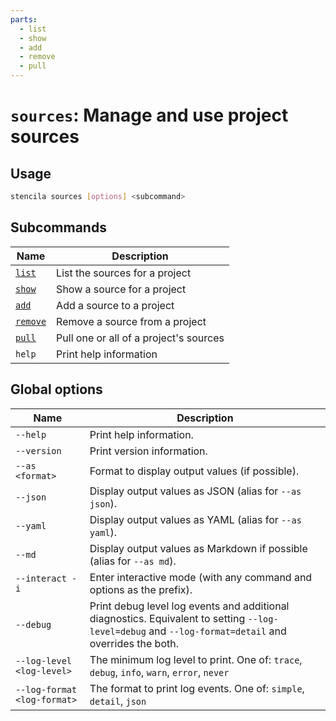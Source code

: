 ```yaml
---
parts:
  - list
  - show
  - add
  - remove
  - pull
---
```



<!-- Generated from doc comments in Rust. Do not edit. -->

# `sources`: Manage and use project sources

## Usage

```sh
stencila sources [options] <subcommand>
```



## Subcommands

| Name | Description |
| --- | --- |
| [`list`](list.md) | List the sources for a project |
| [`show`](show.md) | Show a source for a project |
| [`add`](add.md) | Add a source to a project |
| [`remove`](remove.md) | Remove a source from a project |
| [`pull`](pull.md) | Pull one or all of a project's sources |
| `help` | Print help information |



## Global options

| Name | Description |
| --- | --- |
| `--help` | Print help information. |
| `--version` | Print version information. |
| `--as <format>` | Format to display output values (if possible). |
| `--json` | Display output values as JSON (alias for `--as json`). |
| `--yaml` | Display output values as YAML (alias for `--as yaml`). |
| `--md` | Display output values as Markdown if possible (alias for `--as md`). |
| `--interact -i` | Enter interactive mode (with any command and options as the prefix). |
| `--debug` | Print debug level log events and additional diagnostics. Equivalent to setting `--log-level=debug` and `--log-format=detail` and overrides the both. |
| `--log-level <log-level>` | The minimum log level to print. One of: `trace`, `debug`, `info`, `warn`, `error`, `never` |
| `--log-format <log-format>` | The format to print log events. One of: `simple`, `detail`, `json` |